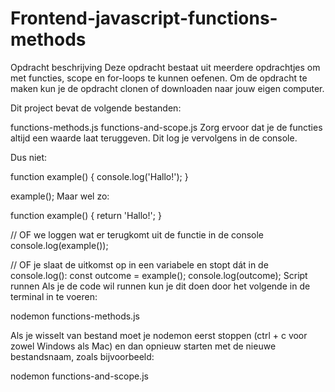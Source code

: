 # Frontend-javascript-functions-methods

Opdracht beschrijving
Deze opdracht bestaat uit meerdere opdrachtjes om met functies, scope en for-loops te kunnen oefenen. Om de opdracht te maken kun je de opdracht clonen of downloaden naar jouw eigen computer.

Dit project bevat de volgende bestanden:

functions-methods.js
functions-and-scope.js
Zorg ervoor dat je de functies altijd een waarde laat teruggeven. Dit log je vervolgens in de console.

Dus niet:

function example() {
  console.log('Hallo!');
}

example();
Maar wel zo:

function example() {
  return 'Hallo!';
}

// OF we loggen wat er terugkomt uit de functie in de console
console.log(example());

// OF je slaat de uitkomst op in een variabele en stopt dát in de console.log():
const outcome = example();
console.log(outcome);
Script runnen
Als je de code wil runnen kun je dit doen door het volgende in de terminal in te voeren:

nodemon functions-methods.js

Als je wisselt van bestand moet je nodemon eerst stoppen (ctrl + c voor zowel Windows als Mac) en dan opnieuw starten met de nieuwe bestandsnaam, zoals bijvoorbeeld:

nodemon functions-and-scope.js
